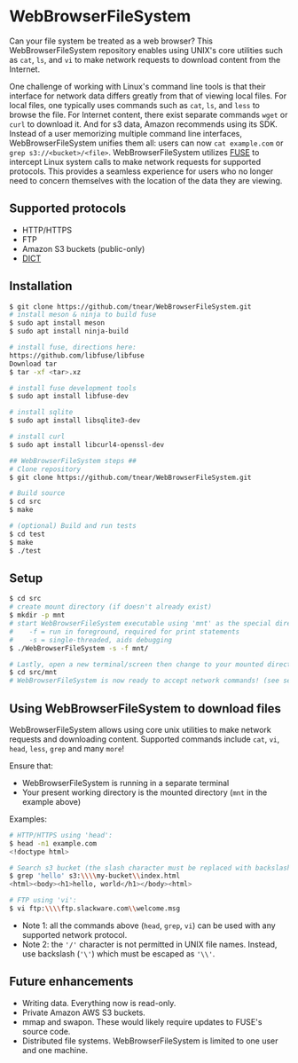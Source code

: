 # WebBrowserFileSystem
Can your file system be treated as a web browser? This WebBrowserFileSystem repository enables using UNIX's core utilities such as `cat`, `ls`, and `vi` to make network requests to download content from the Internet.

One challenge of working with Linux's command line tools is that their interface for network data differs greatly from that of viewing local files. For local files, one typically uses commands such as `cat`, `ls`, and `less` to browse the file. For Internet content, there exist separate commands `wget` or `curl` to download it. And for s3 data, Amazon recommends using its SDK. Instead of a user memorizing multiple command line interfaces, WebBrowserFileSystem unifies them all: users can now `cat example.com` or `grep s3://<bucket>/<file>`. WebBrowserFileSystem utilizes [FUSE](https://github.com/libfuse/libfuse) to intercept Linux system calls to make network requests for supported protocols. This provides a seamless experience for users who no longer need to concern themselves with the location of the data they are viewing.

## Supported protocols
* HTTP/HTTPS
* FTP
* Amazon S3 buckets (public-only)
* [DICT](https://en.wikipedia.org/wiki/DICT)

## Installation
```bash
$ git clone https://github.com/tnear/WebBrowserFileSystem.git
# install meson & ninja to build fuse
$ sudo apt install meson
$ sudo apt install ninja-build

# install fuse, directions here:
https://github.com/libfuse/libfuse
Download tar
$ tar -xf <tar>.xz

# install fuse development tools
$ sudo apt install libfuse-dev

# install sqlite
$ sudo apt install libsqlite3-dev 

# install curl
$ sudo apt install libcurl4-openssl-dev

## WebBrowserFileSystem steps ##
# Clone repository
$ git clone https://github.com/tnear/WebBrowserFileSystem.git

# Build source
$ cd src
$ make

# (optional) Build and run tests
$ cd test
$ make
$ ./test

```
## Setup
```bash
$ cd src
# create mount directory (if doesn't already exist)
$ mkdir -p mnt
# start WebBrowserFileSystem executable using 'mnt' as the special directory
#    -f = run in foreground, required for print statements
#    -s = single-threaded, aids debugging
$ ./WebBrowserFileSystem -s -f mnt/

# Lastly, open a new terminal/screen then change to your mounted directory
$ cd src/mnt
# WebBrowserFileSystem is now ready to accept network commands! (see section below)
```

## Using WebBrowserFileSystem to download files
WebBrowserFileSystem allows using core unix utilities to make network requests and downloading content. Supported commands include `cat`, `vi`, `head`, `less`, `grep` and many `more`! 

Ensure that:
- WebBrowserFileSystem is running in a separate terminal
- Your present working directory is the mounted directory (`mnt` in the example above)

Examples:
```bash
# HTTP/HTTPS using 'head':
$ head -n1 example.com                              
<!doctype html>

# Search s3 bucket (the slash character must be replaced with backslash) using 'grep':
$ grep 'hello' s3:\\\\my-bucket\\index.html
<html><body><h1>hello, world</h1></body><html>

# FTP using 'vi':
$ vi ftp:\\\\ftp.slackware.com\\welcome.msg
```
- Note 1: all the commands above (`head`, `grep`, `vi`) can be used with any supported network protocol.
- Note 2: the `'/'` character is not permitted in UNIX file names. Instead, use backslash (`'\'`) which must be escaped as `'\\'`.

## Future enhancements
- Writing data. Everything now is read-only.
- Private Amazon AWS S3 buckets.
- mmap and swapon. These would likely require updates to FUSE's source code.
- Distributed file systems. WebBrowserFileSystem is limited to one user and one machine.
